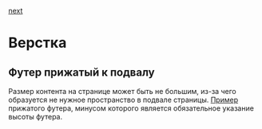<a href="02.md">next</a>

<h1>Верстка</h1>
<h2>Футер прижатый к подвалу</h2>

<div>
Размер контента на странице может быть не большим, из-за чего образуется не нужное пространство в подвале страницы.
<a href="https://codepen.io/paawel/pen/JOwBYZ">Пример</a> прижатого футера, минусом которого является обязательное указание высоты футера.
</div>